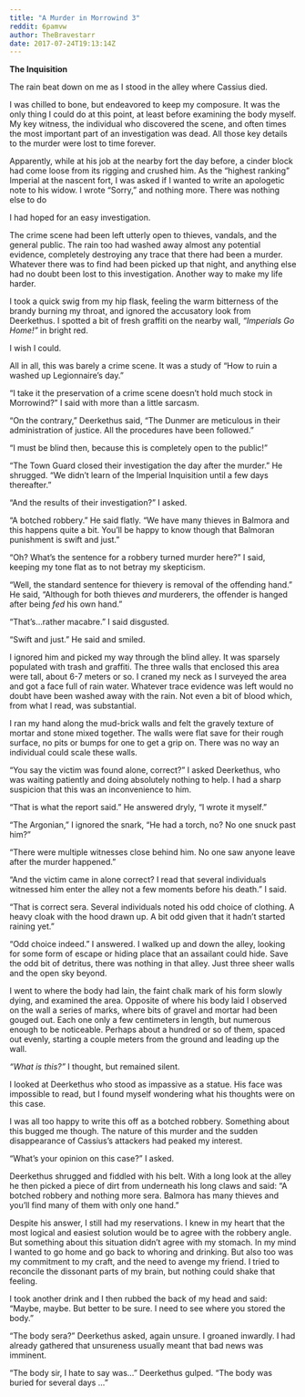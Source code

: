 ```yaml
---
title: "A Murder in Morrowind 3"
reddit: 6pamvw
author: TheBravestarr
date: 2017-07-24T19:13:14Z
---
```


**The Inquisition**

The rain beat down on me as I stood in the alley where Cassius died.

I was chilled to bone, but endeavored to keep my composure. It was the only thing I could do at this point, at least before examining the body myself. My key witness, the individual who discovered the scene, and often times the most important part of an investigation was dead. All those key details to the murder were lost to time forever. 

Apparently, while at his job at the nearby fort the day before, a cinder block had come loose from its rigging and crushed him. As the “highest ranking” Imperial at the nascent fort, I was asked if I wanted to write an apologetic note to his widow. I wrote “Sorry,” and nothing more. There was nothing else to do

I had hoped for an easy investigation.

The crime scene had been left utterly open to thieves, vandals, and the general public. The rain too had washed away almost any potential evidence, completely destroying any trace that there had been a murder. Whatever there was to find had been picked up that night, and anything else had no doubt been lost to this investigation. Another way to make my life harder.

I took a quick swig from my hip flask, feeling the warm bitterness of the brandy burning my throat, and ignored the accusatory look from Deerkethus. I spotted a bit of fresh graffiti on the nearby wall, *“Imperials Go Home!”* in bright red. 

I wish I could.

All in all, this was barely a crime scene. It was a study of “How to ruin a washed up Legionnaire’s day.”

“I take it the preservation of a crime scene doesn’t hold much stock in Morrowind?” I said with more than a little sarcasm.

“On the contrary,” Deerkethus said, “The Dunmer are meticulous in their administration of justice. All the procedures have been followed.”

“I must be blind then, because this is completely open to the public!”

“The Town Guard closed their investigation the day after the murder.” He shrugged. “We didn’t learn of the Imperial Inquisition until a few days thereafter.”

“And the results of their investigation?” I asked.

“A botched robbery.” He said flatly. “We have many thieves in Balmora and this happens quite a bit. You’ll be happy to know though that Balmoran punishment is swift and just.”

“Oh? What’s the sentence for a robbery turned murder here?” I said, keeping my tone flat as to not betray my skepticism. 

“Well, the standard sentence for thievery is removal of the offending hand.” He said, “Although for both thieves *and* murderers, the offender is hanged after being *fed* his own hand.”

“That’s…rather macabre.” I said disgusted.

“Swift and just.” He said and smiled.

I ignored him and picked my way through the blind alley. It was sparsely populated with trash and graffiti. The three walls that enclosed this area were tall, about 6-7 meters or so. I craned my neck as I surveyed the area and got a face full of rain water. Whatever trace evidence was left would no doubt have been washed away with the rain. Not even a bit of blood which, from what I read, was substantial.

I ran my hand along the mud-brick walls and felt the gravely texture of mortar and stone mixed together. The walls were flat save for their rough surface, no pits or bumps for one to get a grip on. There was no way an individual could scale these walls.

“You say the victim was found alone, correct?” I asked Deerkethus, who was waiting patiently and doing absolutely nothing to help. I had a sharp suspicion that this was an inconvenience to him.

“That is what the report said.” He answered dryly, “I wrote it myself.”

“The Argonian,” I ignored the snark, “He had a torch, no? No one snuck past him?”

“There were multiple witnesses close behind him. No one saw anyone leave after the murder happened.”

“And the victim came in alone correct? I read that several individuals witnessed him enter the alley not a few moments before his death.” I said.

“That is correct sera. Several individuals noted his odd choice of clothing. A heavy cloak with the hood drawn up. A bit odd given that it hadn’t started raining yet.”

“Odd choice indeed.” I answered. I walked up and down the alley, looking for some form of escape or hiding place that an assailant could hide. Save the odd bit of detritus, there was nothing in that alley. Just three sheer walls and the open sky beyond.

I went to where the body had lain, the faint chalk mark of his form slowly dying, and examined the area. Opposite of where his body laid I observed on the wall a series of marks, where bits of gravel and mortar had been gouged out. Each one only a few centimeters in length, but numerous enough to be noticeable. Perhaps about a hundred or so of them, spaced out evenly, starting a couple meters from the ground and leading up the wall.

*“What is this?”* I thought, but remained silent. 

I looked at Deerkethus who stood as impassive as a statue. His face was impossible to read, but I found myself wondering what his thoughts were on this case. 

I was all too happy to write this off as a botched robbery. Something about this bugged me though. The nature of this murder and the sudden disappearance of Cassius’s attackers had peaked my interest. 

“What’s your opinion on this case?” I asked.

Deerkethus shrugged and fiddled with his belt. With a long look at the alley he then picked a piece of dirt from underneath his long claws and said: “A botched robbery and nothing more sera. Balmora has many thieves and you’ll find many of them with only one hand.”

Despite his answer, I still had my reservations. I knew in my heart that the most logical and easiest solution would be to agree with the robbery angle. But something about this situation didn’t agree with my stomach. In my mind I wanted to go home and go back to whoring and drinking. But also too was my commitment to my craft, and the need to avenge my friend. I tried to reconcile the dissonant parts of my brain, but nothing could shake that feeling. 

I took another drink and I then rubbed the back of my head and said: “Maybe, maybe. But better to be sure. I need to see where you stored the body.”

“The body sera?” Deerkethus asked, again unsure. I groaned inwardly. I had already gathered that unsureness usually meant that bad news was imminent. 

“The body sir, I hate to say was…” Deerkethus gulped. “The body was buried for several days …”
